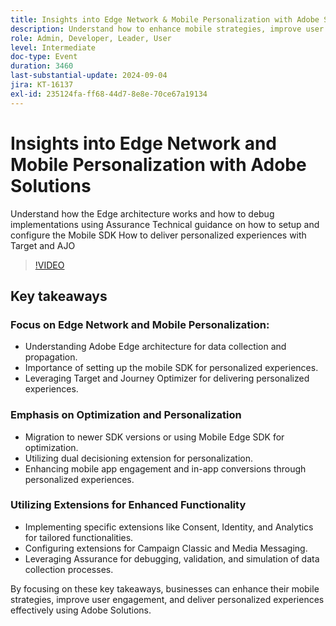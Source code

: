 ```yaml
---
title: Insights into Edge Network & Mobile Personalization with Adobe Solutions
description: Understand how to enhance mobile strategies, improve user engagement, and deliver personalized experiences effectively using Adobe Solutions.
role: Admin, Developer, Leader, User
level: Intermediate
doc-type: Event
duration: 3460
last-substantial-update: 2024-09-04
jira: KT-16137
exl-id: 235124fa-ff68-44d7-8e8e-70ce67a19134
---
```

# Insights into Edge Network and Mobile Personalization with Adobe Solutions

Understand how the Edge architecture works and how to debug implementations using Assurance
Technical guidance on how to setup and configure the Mobile SDK
How to deliver personalized experiences with Target and AJO

>[!VIDEO](https://video.tv.adobe.com/v/3433328/?learn=on)

## Key takeaways

### Focus on Edge Network and Mobile Personalization:

* Understanding Adobe Edge architecture for data collection and propagation.
* Importance of setting up the mobile SDK for personalized experiences.
* Leveraging Target and Journey Optimizer for delivering personalized experiences.

### Emphasis on Optimization and Personalization

* Migration to newer SDK versions or using Mobile Edge SDK for optimization.
* Utilizing dual decisioning extension for personalization.
* Enhancing mobile app engagement and in-app conversions through personalized experiences.

### Utilizing Extensions for Enhanced Functionality

* Implementing specific extensions like Consent, Identity, and Analytics for tailored functionalities.
* Configuring extensions for Campaign Classic and Media Messaging.
* Leveraging Assurance for debugging, validation, and simulation of data collection processes.

By focusing on these key takeaways, businesses can enhance their mobile strategies, improve user engagement, and deliver personalized experiences effectively using Adobe Solutions.
